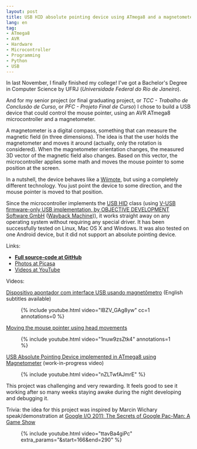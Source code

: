 ```yaml
---
layout: post
title: USB HID absolute pointing device using ATmega8 and a magnetometer
lang: en
tag:
- ATmega8
- AVR
- Hardware
- Microcontroller
- Programming
- Python
- USB
---
```


In last November, I finally finished my college! I've got a Bachelor's Degree in Computer Science by UFRJ (_Universidade Federal do Rio de Janeiro_).

And for my senior project (or final graduating project, or _TCC - Trabalho de Conclusão de Curso_, or _PFC - Projeto Final de Curso_) I chose to build a USB device that could control the mouse pointer, using an AVR ATmega8 microcontroller and a magnetometer.


A magnetometer is a digital compass, something that can measure the magnetic field (in three dimensions). The idea is that the user holds the magnetometer and moves it around (actually, only the rotation is considered). When the magnetometer orientation changes, the measured 3D vector of the magnetic field also changes. Based on this vector, the microcontroller applies some math and moves the mouse pointer to some position at the screen.

In a nutshell, the device behaves like a [Wiimote](http://en.wikipedia.org/wiki/Wii_Remote), but using a completely different technology. You just point the device to some direction, and the mouse pointer is moved to that position.

Since the microcontroller implements the [USB HID](http://en.wikipedia.org/wiki/USB_human_interface_device_class) class (using [V-USB firmware-only USB implementation, by OBJECTIVE DEVELOPMENT Software GmbH](http://www.obdev.at/products/vusb/index.html) ([Wayback Machine](http://web.archive.org/web/20101225062142/http://www.obdev.at/products/vusb/index.html))), it works straight away on any operating system without requiring any special driver. It has been successfully tested on Linux, Mac OS X and Windows. It was also tested on one Android device, but it did not support an absolute pointing device.

Links:

* **[Full source-code at GitHub](https://github.com/denilsonsa/atmega8-magnetometer-usb-mouse)**
* [Photos at Picasa](https://picasaweb.google.com/denilsonsa/Atmega8MagnetometerUsbMouse)
* [Videos at YouTube](https://www.youtube.com/playlist?list=PLA37C87EEDE5EC88C)

Videos:

[Dispositivo apontador com interface USB usando magnetômetro](https://www.youtube.com/watch?v=lBZV_GAg8yw) (English subtitles available)

<figure class="singleimage youtube">
{% include youtube.html video="lBZV_GAg8yw" cc=1 annotations=0 %}
</figure>

[Moving the mouse pointer using head movements](https://www.youtube.com/watch?v=1nuw9zsZtk4)

<figure class="singleimage youtube">
{% include youtube.html video="1nuw9zsZtk4" annotations=1 %}
</figure>

[USB Absolute Pointing Device implemented in ATmega8 using Magnetometer](https://www.youtube.com/watch?v=nZLTwfAJmrE) (work-in-progress video)

<figure class="singleimage youtube">
{% include youtube.html video="nZLTwfAJmrE" %}
</figure>

This project was challenging and very rewarding. It feels good to see it working after so many weeks staying awake during the night developing and debugging it.

Trivia: the idea for this project was inspired by Marcin Wichary speak/demonstration at [Google I/O 2011: The Secrets of Google Pac-Man: A Game Show](https://www.youtube.com/watch?v=ttavBa4giPc#t=2m46s)

<figure class="singleimage youtube">
{% include youtube.html video="ttavBa4giPc" extra_params="&amp;start=166&amp;end=290" %}
</figure>

